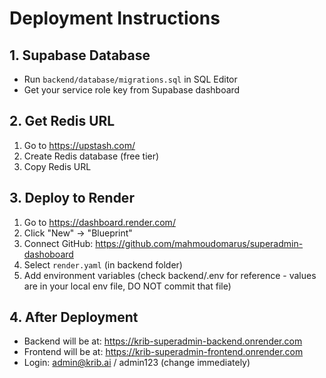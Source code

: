 # Deployment Instructions

## 1. Supabase Database
- Run `backend/database/migrations.sql` in SQL Editor
- Get your service role key from Supabase dashboard

## 2. Get Redis URL
1. Go to https://upstash.com/
2. Create Redis database (free tier)
3. Copy Redis URL

## 3. Deploy to Render
1. Go to https://dashboard.render.com/
2. Click "New" → "Blueprint"
3. Connect GitHub: https://github.com/mahmoudomarus/superadmin-dashoboard
4. Select `render.yaml` (in backend folder)
5. Add environment variables (check backend/.env for reference - values are in your local env file, DO NOT commit that file)

## 4. After Deployment
- Backend will be at: https://krib-superadmin-backend.onrender.com
- Frontend will be at: https://krib-superadmin-frontend.onrender.com
- Login: admin@krib.ai / admin123 (change immediately)

